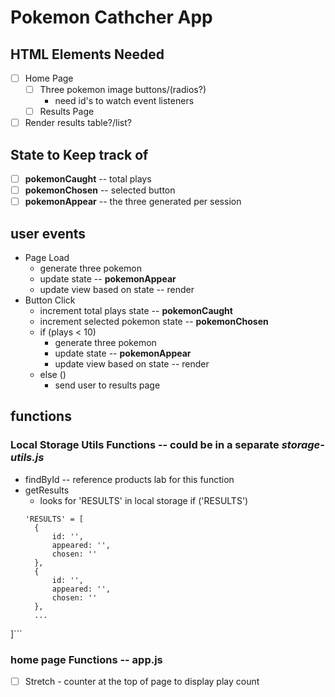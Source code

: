 # Pokemon Cathcher App

## HTML Elements Needed
- [ ] Home Page
  - [ ] Three pokemon image buttons/(radios?)
    * need id's to watch event listeners
  - [ ] Results Page
- [ ] Render results table?/list?

## State to Keep track of
- [ ] **pokemonCaught** -- total plays
- [ ] **pokemonChosen** -- selected button
- [ ] **pokemonAppear** -- the three generated per session

## user events
* Page Load
  * generate three pokemon 
  * update state -- **pokemonAppear**
  * update view based on state -- render
* Button Click
  * increment total plays state -- **pokemonCaught**
  * increment selected pokemon state -- **pokemonChosen**
  * if (plays < 10) 
      * generate three pokemon 
      * update state -- **pokemonAppear**
      * update view based on state -- render
  * else () 
    * send user to results page


## functions


### Local Storage Utils Functions -- could be in a separate *storage-utils.js*
* findById -- reference products lab for this function
* getResults
  * looks for 'RESULTS' in local storage
  if ('RESULTS')
  ```
  'RESULTS' = [
    {
        id: '',
        appeared: '',
        chosen: ''
    },
    {
        id: '',
        appeared: '',
        chosen: ''
    },
    ...
]```


### home page Functions -- app.js














  - [ ] Stretch - counter at the top of page to display play count